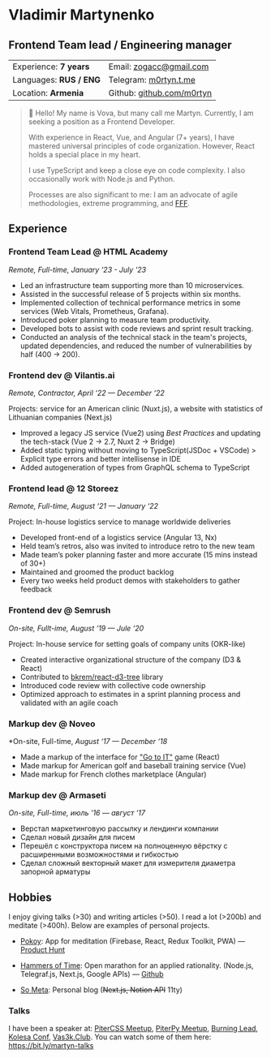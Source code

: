 # Vladimir Martynenko

## **Frontend Team lead / Engineering manager**

|  |  |
| --- | --- |
| Experience:  **7 years** | Email:  [zogacc@gmail.com](mailto:zogacc@gmail.com) |
| Languages:  **RUS / ENG** | Telegram:  [m0rtyn.t.me](https://m0rtyn.t.me) |
| Location: **Armenia** | Github:  [github.com/m0rtyn](https://github.com/m0rtyn) |

> 👋 Hello! My name is Vova, but many call me Martyn. Currently, I am seeking a position as a Frontend Developer.
>
> With experience in React, Vue, and Angular (7+ years), I have mastered universal principles of code organization. However, React holds a special place in my heart.
>
> I use TypeScript and keep a close eye on code complexity. I also occasionally work with Node.js and Python.
> 
> Processes are also significant to me: I am an advocate of agile methodologies, extreme programming, and [FFF](https://fff.works/).

## Experience

### Frontend Team Lead @ HTML Academy

*Remote, Full-time, January '23 - July '23*

- Led an infrastructure team supporting more than 10 microservices.
- Assisted in the successful release of 5 projects within six months.
- Implemented collection of technical performance metrics in some services (Web Vitals, Prometheus, Grafana).
- Introduced poker planning to measure team productivity.
- Developed bots to assist with code reviews and sprint result tracking.
- Conducted an analysis of the technical stack in the team's projects, updated dependencies, and reduced the number of vulnerabilities by half (400 → 200).

### Frontend dev @ Vilantis.ai

*Remote, Contractor, April ‘22 — December ‘22*

Projects: service for an American clinic (Nuxt.js), a website with statistics of Lithuanian companies (Next.js)

- Improved a legacy JS service (Vue2) using *Best Practices* and updating the tech-stack (Vue 2 → 2.7, Nuxt 2 → Bridge)
- Added static typing without moving to TypeScript(JSDoc + VSCode) > Explicit type errors and better intellisense in IDE
- Added autogeneration of types from GraphQL schema to TypeScript

<!-- ### JS Mentor @ Elbrus Bootcamp

*Hybrid, Full-time, January ‘22 — March ‘22*

- Gave lectures about frontend development (React) and about intermediate JavaScript features (like Promises, prototype inheritance and Classes)
- Wrote promotion articles to [Habr.com](http://Habr.com)
- Made a welcome talk on the open school day
- Conducted workshops with advanced JS in the final phase of the student teaching program
- Created a new lecture about Typescript -->

### Frontend lead @ 12 Storeez

*Remote, Full-time, August ‘21 — January ‘22*

Project: In-house logistics service to manage worldwide deliveries

- Developed front-end of a logistics service (Angular 13, Nx)
- Held team’s retros, also was invited to introduce retro to the new team
- Made team’s poker planning faster and more accurate (15 mins instead of 30+)
- Maintained and groomed the product backlog
- Every two weeks held product demos with stakeholders to gather feedback

<!-- ### Lead of a Frontend internship program @ KODE

*On-site, Full-time, September ‘20 — January ‘21*

- Created a training program for frontend internship
- Taking into account the needs of the company: gave interns an extensive theoretical and practical training for 4 weeks, prepared a documented program for future internships, made video records of the lectures
- Delivered lectures for front-end interns
- Developed a web-app from scratch and decomposed it to gradual stages: react, styled components, storybook, redux, typescript
- Implemented Github Classroom to automate internship’s exercises
- Helped the company's experts give lectures on specific topics
- Gave a talk about a declarative code review for a team meetup -->

### Frontend dev @ Semrush

*On-site, Fullt-ime, August ‘19 — Jule ‘20*

Project: In-house service for setting goals of company units (OKR-like)

- Created interactive organizational structure of the company (D3 & React)
- Contributed to [bkrem/react-d3-tree](https://bkrem.github.io/react-d3-tree/) library
- Introduced code review with collective code ownership
- Optimized approach to estimates in a sprint planning process and validated with an agile coach

<!-- ### Mentor @ HTML Academy

*Remote, Freelance*

- Mentored a student to complete a course in layout with the highest grade (HTML Academy)
- Gave lectures for interns on the basics of HTML & CSS & DevTools -->

<!-- ### Markup dev @ Black Deck Crew

Remote, Seasonal, *September ‘18 — December ‘18*

- Made a markup of the interface for ["Go to IT"](https://store.steampowered.com/app/953060/Go_to_IT/) game (React) -->

### Markup dev @ Noveo

*On-site, Full-time, *August ‘17 — December ‘18* 

- Made a markup of the interface for ["Go to IT"](https://store.steampowered.com/app/953060/Go_to_IT/) game (React)
- Made markup for American golf and baseball training service (Vue)
- Made markup for French clothes marketplace (Angular)

### Markup dev @ Armaseti

*On-site, Full-time, июль '16 — август '17*

- Верстал маркетинговую рассылку и лендинги компании
- Сделал новый дизайн для писем
- Перешёл с конструктора писем на полноценную вёрстку с расширенными возможностями и гибкостью 
- Сделал сложный векторный макет для измерителя диаметра запорной арматуры

## Hobbies

I enjoy giving talks (>30) and writing articles (>50). I read a lot (>200b) and meditate (>400h). Below are examples of personal projects.

- [Pokoy](https://pokoy.app): App for meditation (Firebase, React, Redux Toolkit, PWA) — [Product Hunt](https://www.producthunt.com/products/pokoy)
    
    <!-- - Создал минималистичное приложение на основе исследований [«временного дисконтирования» (скорости обратной связи)](https://www.frontiersin.org/articles/10.3389/fpsyg.2017.01007/full#B37) и [«последовательных приближений» (маленьких цели)](https://en.wikipedia.org/wiki/Shaping_(psychology)).
    - Запустил на Product Hunt: 102 голоса "вверх", 7-й продукт дня -->

- [Hammers of Time](http://bit.ly/hammers-of-time): Open marathon for an applied rationality. (Node.js, Telegraf.js, Next.js, Google APIs) — [Github](https://github.com/m0rtyn/marathons-bot)
    
    <!-- - Разработал, организовал и продвигал проект самостоятельно. В марафоне приняло участие более 160 человек.
    - Придумал инструменты для геймификации, такие как Telegram-бот для отслеживания прогресса, сайт со результатами команд, и статистику участников. 
    - 50+ активных участников, 16 человек завершили марафон. -->

- [So Meta](https://someta.netlify.app): Personal blog (~~Next.js, Notion API~~ 11ty)

### Talks

I have been a speaker at: [PiterCSS Meetup](https://vk.com/pitercss_meetup), [PiterPy Meetup](https://twitter.com/piterpy_meetup), [Burning Lead](https://twitter.com/BurningLead), [Kolesa Conf](https://kolesa-conf.kz/), [Vas3k.Club](https://vas3k.club). You can watch some of them here: <https://bit.ly/martyn-talks>